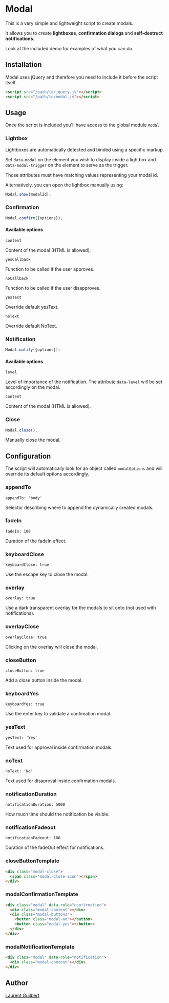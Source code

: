 # Modal

This is a very simple and lightweight script to create modals.

It allows you to create **lightboxes**, **confirmation dialogs** and **self-destruct notifications**.

Look at the included demo for examples of what you can do.

## Installation

Modal uses jQuery and therefore you need to include it before the script itself.

```html
<script src="/path/to/jquery.js"></script>
<script src="/path/to/modal.js"></script>
```

## Usage

Once the script is included you'll have access to the global module `Modal`.

### Lightbox

Lightboxes are automatically detected and binded using a specific markup.

Set `data-modal` on the element you wish to display inside a lightbox and `data-modal-trigger` on the element to serve as the trigger.

Those attributes must have matching values representing your modal id.

Alternatively, you can open the lightbox manually using:

```javascript
Modal.show(modalId);
```

### Confirmation

```javascript
Modal.confirm({options});
```

#### Available options

`content`

Content of the modal (HTML is allowed).

`yesCallback`

Function to be called if the user approves.

`noCallback`

Function to be called if the user disapproves.

`yesText`

Override default yesText.

`noText`

Override default NoText.

### Notification

```javascript
Modal.notify({options});
```

#### Available options

`level`

Level of importance of the notification.
The attribute `data-level` will be set accordingly on the modal.

`content`

Content of the modal (HTML is allowed).

### Close

```javascript
Modal.close();
```

Manually close the modal.

## Configuration

The script will automatically look for an object called `modalOptions` and will override its default options accordingly.

### appendTo

    appendTo: 'body'


Selector describing where to append the dynamically created modals.

### fadeIn

    fadeIn: 100

Duration of the fadeIn effect.


### keyboardClose

    keyboardClose: true

Use the escape key to close the modal.


### overlay

    overlay: true

Use a dark transparent overlay for the modals to sit onto (not used with notifications).

### overlayClose

    overlayClose: true

Clicking on the overlay will close the modal.

### closeButton

    closeButton: true

Add a close button inside the modal.

### keyboardYes

    keyboardYes: true

Use the enter key to validate a confimation modal.

### yesText

    yesText: 'Yes'

Text used for approval inside confirmation modals.

### noText

    noText: 'No'

Text used for disaproval inside confirmation modals.

### notificationDuration

    notificationDuration: 5000

How much time should the notification be visible.

### notificationFadeout

    notificationFadeout: 100

Duration of the fadeOut effect for notifications.

### closeButtonTemplate

```html
<div class="modal-close">
  <span class="modal-close-icon"></span>
</div>
```

### modalConfirmationTemplate

```html
<div class="modal" data-role="confirmation">
  <div class="modal-content"></div>
  <div class="modal-buttons">
    <button class="modal-no"></button>
    <button class="modal-yes"></button>
  </div>
</div>
```

### modalNotificationTemplate

```html
<div class="modal" data-role="notification">
  <div class="modal-content"></div>
</div>
```

## Author

[Laurent Guilbert](https://github.com/laurentguilbert)

